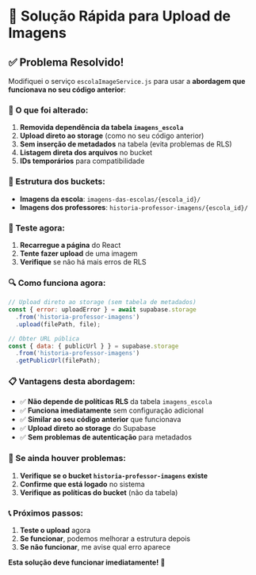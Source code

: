 # 🚀 Solução Rápida para Upload de Imagens

## ✅ Problema Resolvido!

Modifiquei o serviço `escolaImageService.js` para usar a **abordagem que funcionava no seu código anterior**:

### 🔧 O que foi alterado:

1. **Removida dependência da tabela `imagens_escola`**
2. **Upload direto ao storage** (como no seu código anterior)
3. **Sem inserção de metadados** na tabela (evita problemas de RLS)
4. **Listagem direta dos arquivos** no bucket
5. **IDs temporários** para compatibilidade

### 📁 Estrutura dos buckets:

- **Imagens da escola**: `imagens-das-escolas/{escola_id}/`
- **Imagens dos professores**: `historia-professor-imagens/{escola_id}/`

### 🧪 Teste agora:

1. **Recarregue a página** do React
2. **Tente fazer upload** de uma imagem
3. **Verifique** se não há mais erros de RLS

### 🔍 Como funciona agora:

```javascript
// Upload direto ao storage (sem tabela de metadados)
const { error: uploadError } = await supabase.storage
  .from('historia-professor-imagens')
  .upload(filePath, file);

// Obter URL pública
const { data: { publicUrl } } = supabase.storage
  .from('historia-professor-imagens')
  .getPublicUrl(filePath);
```

### 📋 Vantagens desta abordagem:

- ✅ **Não depende de políticas RLS** da tabela `imagens_escola`
- ✅ **Funciona imediatamente** sem configuração adicional
- ✅ **Similar ao seu código anterior** que funcionava
- ✅ **Upload direto ao storage** do Supabase
- ✅ **Sem problemas de autenticação** para metadados

### 🚨 Se ainda houver problemas:

1. **Verifique se o bucket `historia-professor-imagens` existe**
2. **Confirme que está logado** no sistema
3. **Verifique as políticas do bucket** (não da tabela)

### 📞 Próximos passos:

1. **Teste o upload** agora
2. **Se funcionar**, podemos melhorar a estrutura depois
3. **Se não funcionar**, me avise qual erro aparece

**Esta solução deve funcionar imediatamente!** 🎉 